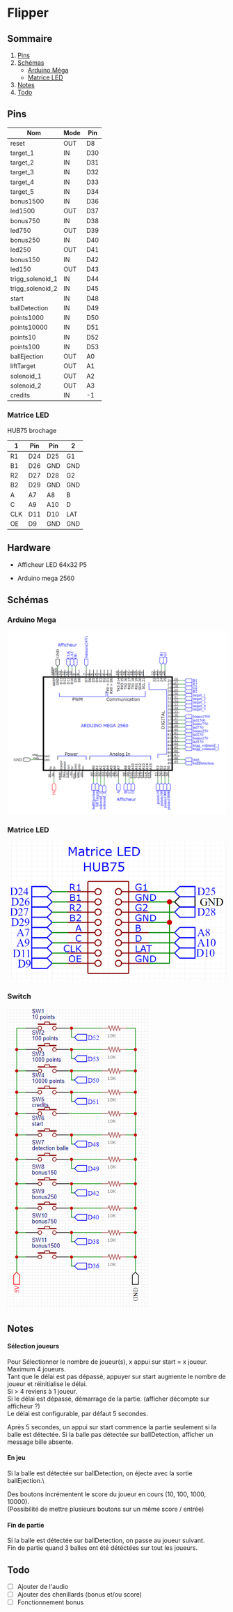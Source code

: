 # Flipper

## Sommaire
1. [Pins](#Pins)
2. [Schémas](#Schémas)
    - [Arduino Méga](#Arduino-Mega)
    - [Matrice LED](#Matrice-LED)
3. [Notes](#Notes)
4. [Todo](#Todo)

## Pins

Nom              | Mode | Pin
-----------------|------|----
reset            | OUT  | D8
target_1         | IN   | D30
target_2         | IN   | D31
target_3         | IN   | D32
target_4         | IN   | D33
target_5         | IN   | D34
bonus1500        | IN   | D36
led1500          | OUT  | D37
bonus750         | IN   | D38
led750           | OUT  | D39
bonus250         | IN   | D40
led250           | OUT  | D41
bonus150         | IN   | D42
led150           | OUT  | D43
trigg_solenoid_1 | IN   | D44
trigg_solenoid_2 | IN   | D45
start            | IN   | D48
ballDetection    | IN   | D49
points1000       | IN   | D50
points10000      | IN   | D51
points10         | IN   | D52
points100        | IN   | D53
ballEjection     | OUT  | A0
liftTarget       | OUT  | A1
solenoid_1       | OUT  | A2
solenoid_2       | OUT  | A3
credits          | IN   | -1

### Matrice LED
HUB75 brochage

1   | Pin | Pin | 2
----|-----|-----|----
R1  | D24 | D25 | G1
B1  | D26 | GND | GND
R2  | D27 | D28 | G2
B2  | D29 | GND | GND
A   | A7  | A8  | B
C   | A9  | A10 | D
CLK | D11 | D10 | LAT
OE  | D9  | GND | GND

## Hardware

- Afficheur LED 64x32 P5
<!-- [https://circuitdigest.com/microcontroller-projects/digital-notice-board-using-p10-led-matrix-display-and-arduino] -->
<!-- matrice pins standard : [https://www.hackster.io/Maddy/using-the-dfrobot-rgb-led-matrix-921141] -->
- Arduino mega 2560

## Schémas
### Arduino Mega
![Mega2560](https://github.com/Erinell/Flipper/blob/master/docs/img/Schematic_ArduinoMega_2023-06-12.png?raw=true)

### Matrice LED
![Matrice LED](https://github.com/Erinell/Flipper/blob/master/docs/img/Schematic_Matrix_2023-06-08.png?raw=true)

### Switch
![Switch](https://github.com/Erinell/Flipper/blob/master/docs/img/Schematic_Switchs_2023-06-08.png?raw=true)

## Notes

#### Sélection joueurs
Pour Sélectionner le nombre de joueur(s), x appui sur start = x joueur. Maximum 4 joueurs.\
Tant que le délai est pas dépassé, appuyer sur start augmente le nombre de joueur et réinitialise le délai.\
Si > 4 reviens à 1 joueur.\
Si le délai est dépassé, démarrage de la partie. (afficher décompte sur afficheur ?)\
Le délai est configurable, par défaut 5 secondes.

Après 5 secondes, un appui sur start commence la partie seulement si la balle est détectée.
Si la balle pas détectée sur ballDetection, afficher un message bille absente.

#### En jeu
Si la balle est détectée sur ballDetection, on éjecte avec la sortie ballEjection.\

Des boutons incrémentent le score du joueur en cours (10, 100, 1000, 10000).\
(Possibilité de mettre plusieurs boutons sur un même score / entrée)

#### Fin de partie
Si la balle est détectée sur ballDetection, on passe au joueur suivant.\
Fin de partie quand 3 balles ont été détéctées sur tout les joueurs.

## Todo
- [ ] Ajouter de l'audio
- [ ] Ajouter des chenillards (bonus et/ou score)
- [ ] Fonctionnement bonus